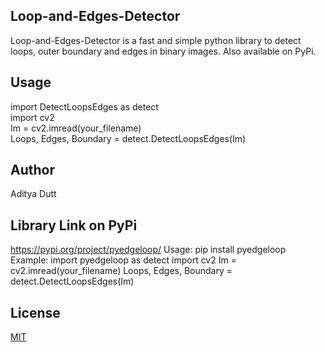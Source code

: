 ## Loop-and-Edges-Detector
Loop-and-Edges-Detector is a fast and simple python library to detect loops, outer boundary and edges in binary images. Also available on PyPi.

## Usage
import DetectLoopsEdges as detect <br />
import cv2 <br />
Im = cv2.imread(your_filename)<br />
Loops, Edges, Boundary = detect.DetectLoopsEdges(Im) <br />

## Author
Aditya Dutt

## Library Link on PyPi
https://pypi.org/project/pyedgeloop/
Usage: pip install pyedgeloop
Example:
      import pyedgeloop as detect
      import cv2
      Im = cv2.imread(your_filename)
      Loops, Edges, Boundary = detect.DetectLoopsEdges(Im)

## License
[MIT](https://choosealicense.com/licenses/mit/)
